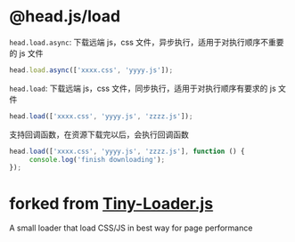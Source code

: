 @head.js/load
==

`head.load.async`: 下载远端 js，css 文件，异步执行，适用于对执行顺序不重要的 js 文件

```javascript
head.load.async(['xxxx.css', 'yyyy.js']);
```

`head.load`: 下载远端 js，css 文件，同步执行，适用于对执行顺序有要求的 js 文件

```javascript
head.load(['xxxx.css', 'yyyy.js', 'zzzz.js']);
```

支持回调函数，在资源下载完以后，会执行回调函数

```javascript
head.load(['xxxx.css', 'yyyy.js', 'zzzz.js'], function () {
     console.log('finish downloading');
});
```

forked from [Tiny-Loader.js](https://github.com/youzan/tiny-loader.js)
==

A small loader that load CSS/JS in best way for page performance

